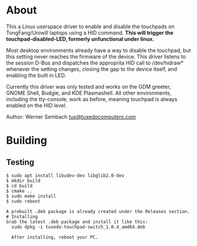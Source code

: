 # About
This a Linux userspace driver to enable and disable the touchpads on TongFang/Uniwill laptops using a HID command. **This will trigger the touchpad-disabled-LED, formerly unfunctional under linux.**

Most desktop environments already have a way to disable the touchpad, but this setting never reaches the firmware of the device. This driver listens to the session D-Bus and dispatches the approprita HID call to /dev/hidraw* whenever the setting changes, closing the gap to the device itself, and enabling the built in LED.

Currently this driver was only tested and works on the GDM greeter, GNOME Shell, Budgie, and KDE Plasmashell. All other environments, including the tty-console, work as before, meaning touchpad is always enabled on the HID level.

Author: Werner Sembach <tux@tuxedocomputers.com>

# Building

## Testing
```
$ sudo apt install libudev-dev libglib2.0-dev
$ mkdir build
$ cd build
$ cmake ..
$ sudo make install
$ sudo reboot
```
```
A prebuilt .deb package is already created under the Releases section.
# Installing
Grab the latest .deb package and install it like this:
  sudo dpkg -i tuxedo-touchpad-switch_1.0.4_amd64.deb
  
  After installing, reboot your PC.

